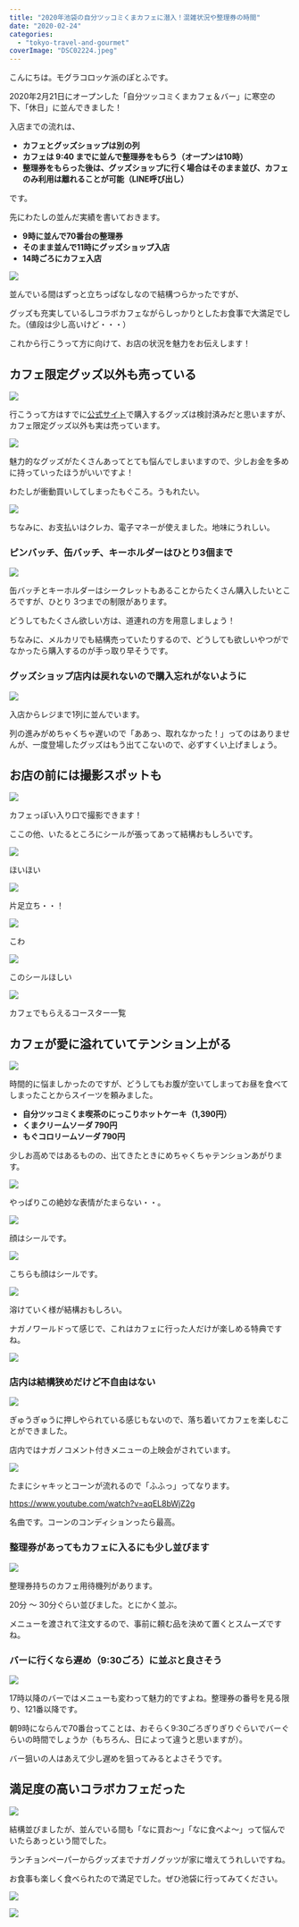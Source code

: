 ```yaml
---
title: "2020年池袋の自分ツッコミくまカフェに潜入！混雑状況や整理券の時間"
date: "2020-02-24"
categories: 
  - "tokyo-travel-and-gourmet"
coverImage: "DSC02224.jpeg"
---
```


こんにちは。モグラコロッケ派のぽとふです。

2020年2月21日にオープンした「自分ツッコミくまカフェ＆バー」に寒空の下、「休日」に並んできました！

入店までの流れは、

- **カフェとグッズショップは別の列**
- **カフェは 9:40 までに並んで整理券をもらう（オープンは10時）**
- **整理券をもらった後は、グッズショップに行く場合はそのまま並び、カフェのみ利用は離れることが可能（LINE呼び出し）**

です。

先にわたしの並んだ実績を書いておきます。

- **9時に並んで70番台の整理券**
- **そのまま並んで11時にグッズショップ入店**
- **14時ごろにカフェ入店**

![](images/DSC02229.jpeg)

並んでいる間はずっと立ちっぱなしなので結構つらかったですが、

グッズも充実しているしコラボカフェながらしっかりとしたお食事で大満足でした。（値段は少し高いけど・・・）

これから行こうって方に向けて、お店の状況を魅力をお伝えします！

## カフェ限定グッズ以外も売っている

![](images/DSC02214.jpeg)

行こうって方はすでに[公式サイト](http://the-guest.com/jokingbear_cafebar_tokyo/)で購入するグッズは検討済みだと思いますが、カフェ限定グッズ以外も実は売っています。

![](images/DSC02223.jpeg)

魅力的なグッズがたくさんあってとても悩んでしまいますので、少しお金を多めに持っていったほうがいいですよ！

わたしが衝動買いしてしまったもぐころ。うもれたい。

![](images/DSC02217.jpeg)

ちなみに、お支払いはクレカ、電子マネーが使えました。地味にうれしい。

### ピンバッチ、缶バッチ、キーホルダーはひとり3個まで

![](images/IMG_8328.jpeg)

缶バッチとキーホルダーはシークレットもあることからたくさん購入したいところですが、ひとり 3つまでの制限があります。

どうしてもたくさん欲しい方は、道連れの方を用意しましょう！

ちなみに、メルカリでも結構売っていたりするので、どうしても欲しいやつがでなかったら購入するのが手っ取り早そうです。

### グッズショップ店内は戻れないので購入忘れがないように

![](images/DSC02212.jpeg)

入店からレジまで1列に並んでいます。

列の進みがめちゃくちゃ遅いので「ああっ、取れなかった！」ってのはありませんが、一度登場したグッズはもう出てこないので、必ずすくい上げましょう。

## お店の前には撮影スポットも

![](images/DSC02225.jpeg)

カフェっぽい入り口で撮影できます！

ここの他、いたるところにシールが張ってあって結構おもしろいです。

![](images/DSC02220.jpeg)

ほいほい

![](images/DSC02222.jpeg)

片足立ち・・！

![](images/DSC02237.jpeg)

こわ

![](images/DSC02238.jpeg)

このシールほしい

![](images/DSC02219.jpeg)

カフェでもらえるコースター一覧

## カフェが愛に溢れていてテンション上がる

![](images/DSC02245.jpeg)

時間的に悩ましかったのですが、どうしてもお腹が空いてしまってお昼を食べてしまったことからスイーツを頼みました。

- **自分ツッコミくま喫茶のにっこりホットケーキ（1,390円）**
- **くまクリームソーダ 790円**
- **もぐコロリームソーダ 790円**

少しお高めではあるものの、出てきたときにめちゃくちゃテンションあがります。

![](images/DSC02262.jpeg)

やっぱりこの絶妙な表情がたまらない・・。

![](images/DSC02259.jpeg)

顔はシールです。

![](images/DSC02257.jpeg)

こちらも顔はシールです。

![](images/DSC02264.jpeg)

溶けていく様が結構おもしろい。

ナガノワールドって感じで、これはカフェに行った人だけが楽しめる特典ですね。

![](images/qtzPoYDi5UH1TWkb7YgG1582547642-1582547720.gif)

### 店内は結構狭めだけど不自由はない

![](images/DSC02270.jpeg)

ぎゅうぎゅうに押しやられている感じもないので、落ち着いてカフェを楽しむことができました。

店内ではナガノコメント付きメニューの上映会がされています。

![](images/DSC02268.jpeg)

たまにシャキッとコーンが流れるので「ふふっ」ってなります。

https://www.youtube.com/watch?v=aqEL8bWjZ2g

名曲です。コーンのコンディションったら最高。

### 整理券があってもカフェに入るにも少し並びます

![](images/DSC02235.jpeg)

整理券持ちのカフェ用待機列があります。

20分 ～ 30分ぐらい並びました。とにかく並ぶ。

メニューを渡されて注文するので、事前に頼む品を決めて置くとスムーズですね。

### バーに行くなら遅め（9:30ごろ）に並ぶと良さそう

![](images/DSC02229.jpeg)

17時以降のバーではメニューも変わって魅力的ですよね。整理券の番号を見る限り、121番以降です。

朝9時にならんで70番台ってことは、おそらく9:30ごろぎりぎりぐらいでバーぐらいの時間でしょうか（もちろん、日によって違うと思いますが）。

バー狙いの人はあえて少し遅めを狙ってみるとよさそうです。

## 満足度の高いコラボカフェだった

![](images/DSC02269.jpeg)

結構並びましたが、並んでいる間も「なに買お～」「なに食べよ～」って悩んでいたらあっという間でした。

ランチョンペーパーからグッズまでナガノグッツが家に増えてうれしいですね。

お食事も楽しく食べられたので満足でした。ぜひ池袋に行ってみてください。

![](images/DSC02231.jpeg)

![](images/DSC02267.jpeg)
